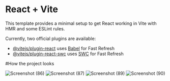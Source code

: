 # React + Vite

This template provides a minimal setup to get React working in Vite with HMR and some ESLint rules.

Currently, two official plugins are available:

- [@vitejs/plugin-react](https://github.com/vitejs/vite-plugin-react/blob/main/packages/plugin-react/README.md) uses [Babel](https://babeljs.io/) for Fast Refresh
- [@vitejs/plugin-react-swc](https://github.com/vitejs/vite-plugin-react-swc) uses [SWC](https://swc.rs/) for Fast Refresh


#How the project looks

![Screenshot (86)](https://github.com/user-attachments/assets/078400ee-1058-461f-b3c1-19171a8ba23e)
![Screenshot (87)](https://github.com/user-attachments/assets/c1117a90-8527-4ae1-aea3-24353f3c95a0)
![Screenshot (89)](https://github.com/user-attachments/assets/76b8dab6-fc6f-4c73-80c8-c6f40de04995)
![Screenshot (90)](https://github.com/user-attachments/assets/9081f745-6fd4-4927-b507-13b381486304)
